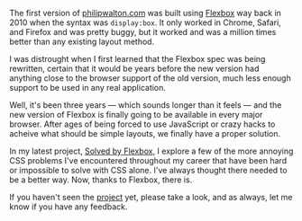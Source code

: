 The first version of [philipwalton.com](/ 'Home') was built using [Flexbox](http://www.w3.org/TR/css3-flexbox/) way back in 2010 when the syntax was `display:box`. It only worked in Chrome, Safari, and Firefox and was pretty buggy, but it worked and was a million times better than any existing layout method.

I was distrought when I first learned that the Flexbox spec was being rewritten, certain that it would be years before the new version had anything close to the browser support of the old version, much less enough support to be used in any real application.

Well, it's been three years &mdash; which sounds longer than it feels &mdash; and the new version of Flexbox is finally going to be available in every major browser. After ages of being forced to use JavaScript or crazy hacks to acheive what should be simple layouts, we finally have a proper solution.

In my latest project, [Solved by Flexbox](http://philipwalton.github.io/solved-by-flexbox/), I explore a few of the more annoying CSS problems I've encountered throughout my career that have been hard or impossible to solve with CSS alone. I've always thought there needed to be a better way. Now, thanks to Flexbox, there is.

If you haven't seen the [project](http://philipwalton.github.io/solved-by-flexbox/) yet, please take a look, and as always, let me know if you have any feedback.
